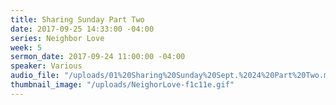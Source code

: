 ```yaml
---
title: Sharing Sunday Part Two
date: 2017-09-25 14:33:00 -04:00
series: Neighbor Love
week: 5
sermon_date: 2017-09-24 11:00:00 -04:00
speaker: Various
audio_file: "/uploads/01%20Sharing%20Sunday%20Sept.%2024%20Part%20Two.mp3"
thumbnail_image: "/uploads/NeighorLove-f1c11e.gif"
---
```


